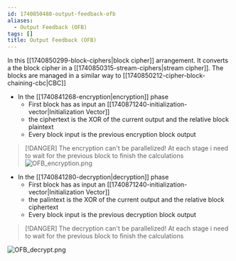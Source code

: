 ```yaml
---
id: 1740850488-output-feedback-ofb
aliases:
  - Output Feedback (OFB)
tags: []
title: Output Feedback (OFB)
---
```


In this [[1740850299-block-ciphers|block cipher]] arrangement. It converts
a the block cipher in a [[1740850315-stream-ciphers|stream cipher]].
The blocks are managed in a similar way to [[1740850212-cipher-block-chaining-cbc|CBC]]

- In the [[1740841268-encryption|encryption]] phase
    - First block has as input an [[1740871240-initialization-vector|Initialization Vector]] 
    - the ciphertext is the XOR of the current output and the 
    relative block plaintext
    - Every block input is the previous encryption block output 

> [!DANGER]
> The encryption can't be parallelized!
> At each stage i need to wait for the previous block to finish the calculations
![OFB_encryption.png](assets/imgs/OFB_encryption.png)

- In the [[1740841280-decryption|decryption]] phase
    - First block has as input an [[1740871240-initialization-vector|Initialization Vector]] 
    - the palintext is the XOR of the current output and the 
    relative block ciphertext
    - Every block input is the previous decryption block output 
> [!DANGER]
> The decryption can't be parallelized!
> At each stage i need to wait for the previous block to finish the calculations

![OFB_decrypt.png](assets/imgs/OFB_decrypt.png)
